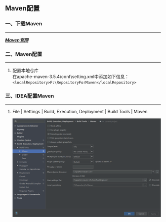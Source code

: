 ## Maven配置
### 一、下载Maven
---
***[Maven官网](http://maven.apache.org/download.cgi)***  
### 二、Maven配置
---  
1. 配置本地仓库  
   在apache-maven-3.5.4\conf\setting.xml中添加如下信息：  
   ``<localRepository>F:\RepositoryForMaven</localRepository>``
### 三、IDEA配置Maven
---   
1. File | Settings | Build, Execution, Deployment | Build Tools | Maven 
    
   ![Setting](images/Maven_Setting.png)  

				
				

 